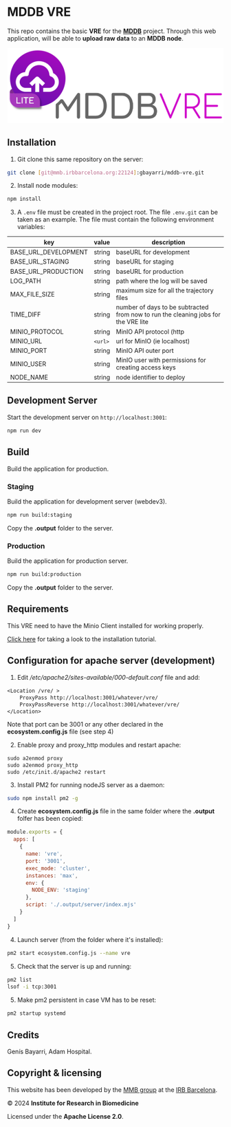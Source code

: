 # MDDB VRE

This repo contains the basic **VRE** for the [**MDDB**](https://mddbr.eu/) project. Through this web application, will be able to **upload raw data** to an **MDDB node**.

![logo](public/img/logo.png)

## Installation

1. Git clone this same repository on the server:

```bash
git clone [git@mmb.irbbarcelona.org:22124]:gbayarri/mddb-vre.git
```

2. Install node modules:

```bash
npm install
```

3. A `.env` file must be created in the project root. The file `.env.git` can be taken as an example. The file must contain the following environment variables:

| key                       | value                                    | description                     |
| ------------------------- | ---------------------------------------- | ------------------------------- |
| BASE_URL_DEVELOPMENT      | string                                   | baseURL for development         |
| BASE_URL_STAGING          | string                                   | baseURL for staging             |
| BASE_URL_PRODUCTION       | string                                   | baseURL for production          |
| LOG_PATH                 | string                                   | path where the log will be saved       |
| MAX_FILE_SIZE             | string                                   | maximum size for all the trajectory files       |
| TIME_DIFF             | string                                   | number of days to be subtracted from now to run the cleaning jobs for the VRE lite       |
| MINIO_PROTOCOL                 | string                                   | MinIO API protocol (http|https)    |
| MINIO_URL                 | `<url>`                                   | url for MinIO (ie localhost)     |
| MINIO_PORT                 | string                                   | MinIO API outer port    |
| MINIO_USER                 | string                                   | MinIO user with permissions for creating access keys    |
| NODE_NAME                 | string                                   | node identifier to deploy       |

## Development Server

Start the development server on `http://localhost:3001`:

```bash
npm run dev
```

## Build

Build the application for production.

### Staging

Build the application for development server (webdev3).

```bash
npm run build:staging
```

Copy the **.output** folder to the server.

### Production

Build the application for production server.

```bash
npm run build:production
```

Copy the **.output** folder to the server.

## Requirements

This VRE need to have the Minio Client installed for working properly.

[Click here](https://min.io/docs/minio/linux/reference/minio-mc.html?utm_term=&utm_campaign=&utm_source=adwords&utm_medium=ppc&hsa_acc=8976569894&hsa_cam=20593618271&hsa_grp=&hsa_ad=&hsa_src=x&hsa_tgt=&hsa_kw=&hsa_mt=&hsa_net=adwords&hsa_ver=3&gad_source=1&gclid=CjwKCAjw6c63BhAiEiwAF0EH1NP-B28zkYOdJKeiaXN2KlSts-UBx2PFxKHpF7IOD0X2nZ0HZQv87BoC8r8QAvD_BwE) for taking a look to the installation tutorial.

## Configuration for apache server (development)

1. Edit */etc/apache2/sites-available/000-default.conf* file and add:

```apacheconf
<Location /vre/ >
    ProxyPass http://localhost:3001/whatever/vre/
    ProxyPassReverse http://localhost:3001/whatever/vre/
</Location>
```

Note that port can be 3001 or any other declared in the **ecosystem.config.js** file (see step 4)

2. Enable proxy and proxy_http modules and restart apache:

```shell
sudo a2enmod proxy
sudo a2enmod proxy_http
sudo /etc/init.d/apache2 restart
```

3. Install PM2 for running nodeJS server as a daemon:

```bash
sudo npm install pm2 -g
```

4. Create **ecosystem.config.js** file in the same folder where the **.output** folfer has been copied:

```javascript
module.exports = {
  apps: [
    {
      name: 'vre',
      port: '3001',
      exec_mode: 'cluster',
      instances: 'max',
      env: {
	    NODE_ENV: 'staging'
      },
      script: './.output/server/index.mjs'
    }
  ]
}
```

4. Launch server (from the folder where it's installed):

```bash
pm2 start ecosystem.config.js --name vre
```

5. Check that the server is up and running:

```bash
pm2 list
lsof -i tcp:3001
```

5. Make pm2 persistent in case VM has to be reset:
    
```bash
pm2 startup systemd
```

## Credits

Genís Bayarri, Adam Hospital.

## Copyright & licensing

This website has been developed by the [MMB group](https://mmb.irbbarcelona.org) at the [IRB Barcelona](https://irbbarcelona.org).

© 2024 **Institute for Research in Biomedicine**

Licensed under the **Apache License 2.0**.